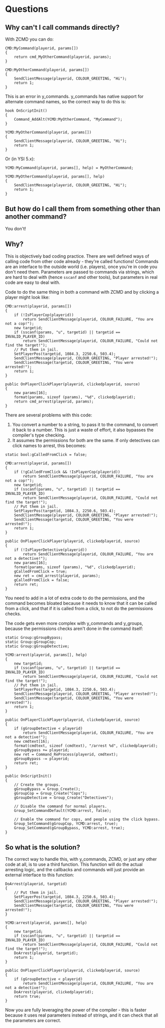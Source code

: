 # Questions

## Why can't I call commands directly?

With ZCMD you can do:

```pawn
CMD:MyCommand(playerid, params[])
{
	return cmd_MyOtherCommand(playerid, params);
}

CMD:MyOtherCommand(playerid, params[])
{
	SendClientMessage(playerid, COLOUR_GREETING, "Hi");
	return 1;
}
```

This is an error in y_commands.  y_commands has native support for alternate command names, so the correct way to do this is:

```pawn
hook OnScriptInit()
{
	Command_AddAlt(YCMD:MyOtherCommand, "MyCommand");
}

YCMD:MyOtherCommand(playerid, params[])
{
	SendClientMessage(playerid, COLOUR_GREETING, "Hi");
	return 1;
}
```

Or (in YSI 5.x):

```pawn
YCMD:MyCommand(playerid, params[], help) = MyOtherCommand;

YCMD:MyOtherCommand(playerid, params[], help)
{
	SendClientMessage(playerid, COLOUR_GREETING, "Hi");
	return 1;
}
```

## But how do I call them from something other than another command?

You don't!

## Why?

This is objectively bad coding practice.  There are well defined ways of calling code from other code already - they're called functions!  Commands are an interface to the outside world (i.e. players), once you're in code you don't need them.  Parameters are passed to commands via strings, which are hard to deal with (hence `sscanf` and other tools), but parameters in real code are easy to deal with.

Code to do the same thing in both a command with ZCMD and by clicking a player might look like:

```pawn
CMD:arrest(playerid, params[])
{
	if (!IsPlayerCop(playerid))
		return SendClientMessage(playerid, COLOUR_FAILURE, "You are not a cop!");
	new targetid;
	if (sscanf(params, "u", targetid) || targetid == INVALID_PLAYER_ID)
		return SendClientMessage(playerid, COLOUR_FAILURE, "Could not find the target!");
	// Put them in jail.
	SetPlayerPos(targetid, 1084.3, 2250.6, 503.4);
	SendClientMessage(playerid, COLOUR_GREETING, "Player arrested!");
	SendClientMessage(targetid, COLOUR_GREETING, "You were arrested!");
	return 1;
}

public OnPlayerClickPlayer(playerid, clickedplayerid, source)
{
	new params[16];
	format(params, sizeof (params), "%d", clickedplayerid);
	return cmd_arrest(playerid, params);
}
```

There are several problems with this code:

1. You convert a number to a string, to pass it to the command, to convert it back to a number.  This is just a waste of effort, it also bypasses the compiler's type checking.
2. It assumes the permissions for both are the same.  If only detectives can click names to arrest, this becomes:

```pawn
static bool:gCalledFromClick = false;

CMD:arrest(playerid, params[])
{
	if (!gCalledFromClick && !IsPlayerCop(playerid))
		return SendClientMessage(playerid, COLOUR_FAILURE, "You are not a cop!");
	new targetid;
	if (sscanf(params, "u", targetid) || targetid == INVALID_PLAYER_ID)
		return SendClientMessage(playerid, COLOUR_FAILURE, "Could not find the target!");
	// Put them in jail.
	SetPlayerPos(targetid, 1084.3, 2250.6, 503.4);
	SendClientMessage(playerid, COLOUR_GREETING, "Player arrested!");
	SendClientMessage(targetid, COLOUR_GREETING, "You were arrested!");
	return 1;
}

public OnPlayerClickPlayer(playerid, clickedplayerid, source)
{
	if (!IsPlayerDetective(playerid))
		return SendClientMessage(playerid, COLOUR_FAILURE, "You are not a detective!");
	new params[16];
	format(params, sizeof (params), "%d", clickedplayerid);
	gCalledFromClick = true;
	new ret = cmd_arrest(playerid, params);
	gCalledFromClick = false;
	return ret;
}
```

You need to add in a lot of extra code to do the permissions, and the command becomes bloated because it needs to know that it can be called from a click, and that if it is called from a click, to not do the permissions checks.

The code gets even more complex with y_commands and y_groups, because the permissions checks aren't done in the command itself:

```pawn
static Group:gGroupBypass;
static Group:gGroupCop;
static Group:gGroupDetective;

YCMD:arrest(playerid, params[], help)
{
	new targetid;
	if (sscanf(params, "u", targetid) || targetid == INVALID_PLAYER_ID)
		return SendClientMessage(playerid, COLOUR_FAILURE, "Could not find the target!");
	// Put them in jail.
	SetPlayerPos(targetid, 1084.3, 2250.6, 503.4);
	SendClientMessage(playerid, COLOUR_GREETING, "Player arrested!");
	SendClientMessage(targetid, COLOUR_GREETING, "You were arrested!");
	return 1;
}

public OnPlayerClickPlayer(playerid, clickedplayerid, source)
{
	if (gGroupDetective < playerid)
		return SendClientMessage(playerid, COLOUR_FAILURE, "You are not a detective!");
	new cmdtext[16];
	format(cmdtext, sizeof (cmdtext), "/arrest %d", clickedplayerid);
	gGroupBypass += playerid;
	new ret = Command_ReProcess(playerid, cmdtext);
	gGroupBypass -= playerid;
	return ret;
}

public OnScriptInit()
{
	// Create the groups.
	gGroupBypass = Group_Create();
	gGroupCop = Group_Create("Cops");
	gGroupDetective = Group_Create("Detectives");
	
	// Disable the command for normal players.
	Group_SetCommandDefault(YCMD:arrest, false);
	
	// Enable the command for cops, and people using the click bypass.
	Group_SetCommand(gGroupCop, YCMD:arrest, true);
	Group_SetCommand(gGroupBypass, YCMD:arrest, true);
}
```

## So what is the solution?

The correct way to handle this, with y_commands, ZCMD, or just any other code at all, is to use a third function.  This function will do the actual arresting logic, and the callbacks and commands will just provide an external interface to this function:

```pawn
DoArrest(playerid, targetid)
{
	// Put them in jail.
	SetPlayerPos(targetid, 1084.3, 2250.6, 503.4);
	SendClientMessage(playerid, COLOUR_GREETING, "Player arrested!");
	SendClientMessage(targetid, COLOUR_GREETING, "You were arrested!");
}

YCMD:arrest(playerid, params[], help)
{
	new targetid;
	if (sscanf(params, "u", targetid) || targetid == INVALID_PLAYER_ID)
		return SendClientMessage(playerid, COLOUR_FAILURE, "Could not find the target!");
	DoArrest(playerid, targetid);
	return 1;
}

public OnPlayerClickPlayer(playerid, clickedplayerid, source)
{
	if (gGroupDetective < playerid)
		return SendClientMessage(playerid, COLOUR_FAILURE, "You are not a detective!");
	DoArrest(playerid, clickedplayerid);
	return true;
}
```

Now you are fully leveraging the power of the compiler - this is faster because it uses real parameters instead of strings, and it can check that all the parameters are correct.

